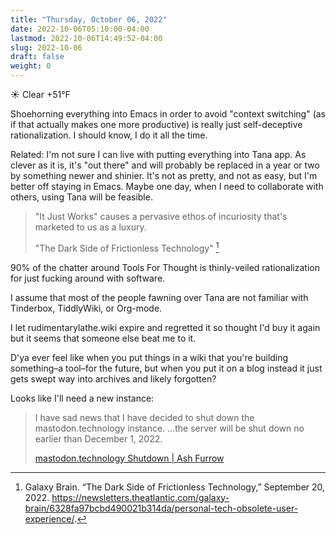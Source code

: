 ```yaml
---
title: "Thursday, October 06, 2022"
date: 2022-10-06T05:10:00-04:00
lastmod: 2022-10-06T14:49:52-04:00
slug: 2022-10-06
draft: false
weight: 0
---
```


☀️   Clear +51°F

Shoehorning everything into Emacs in order to avoid "context switching" (as if that actually makes one more productive) is really just self-deceptive rationalization. I should know, I do it all the time.

Related: I'm not sure I can live with putting everything into Tana app. As clever as it is, it's "out there" and will probably be replaced in a year or two by something newer and shinier. It's not as pretty, and not as easy, but I'm better off staying in Emacs. Maybe one day, when I need to collaborate with others, using Tana will be feasible.

> "It Just Works" causes a pervasive ethos of incuriosity that's marketed to us as a luxury.
>
> "The Dark Side of Frictionless Technology"&nbsp;[^fn:1]

90% of the chatter around Tools For Thought is thinly-veiled rationalization for just fucking around with software.

I assume that most of the people fawning over Tana are not familiar with Tinderbox, TiddlyWiki, or Org-mode.

I let rudimentarylathe.wiki expire and regretted it so thought I'd buy it again but it seems that someone else beat me to it.

D'ya ever feel like when you put things in a wiki that you're building something&#x2013;a tool&#x2013;for the future, but when you put it on a blog instead it just gets swept way into archives and likely forgotten?

Looks like I'll need a new instance:

> I have sad news that I have decided to shut down the mastodon.technology instance. &#x2026;the server will be shut down no earlier than December 1, 2022.
>
> [mastodon.technology Shutdown | Ash Furrow](https://ashfurrow.com/blog/mastodon-technology-shutdown/)

[^fn:1]: Galaxy Brain. “The Dark Side of Frictionless Technology,” September 20, 2022. <https://newsletters.theatlantic.com/galaxy-brain/6328fa97bcbd490021b314da/personal-tech-obsolete-user-experience/>.

[//]: # "Exported with love from a post written in Org mode"
[//]: # "- https://github.com/kaushalmodi/ox-hugo"
